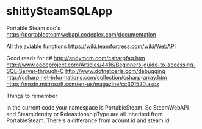 # shittySteamSQLApp

Portable Steam doc's
https://portablesteamwebapi.codeplex.com/documentation

All the aviable functions
https://wiki.teamfortress.com/wiki/WebAPI


Good reads for c#
http://andymcm.com/csharpfaq.htm
http://www.codeproject.com/Articles/4416/Beginners-guide-to-accessing-SQL-Server-through-C
http://www.dotnetperls.com/debugging
http://csharp.net-informations.com/collection/csharp-array.htm
https://msdn.microsoft.com/en-us/magazine/cc301520.aspx


Things to remember

In the current code your namespace is PortableSteam.
So SteamWebAPI and SteamIdentity or ReleastionshipType are all inherited from PortableSteam.
There's a differance from acount.id and steam.id
